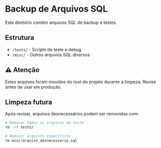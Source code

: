 # Backup de Arquivos SQL

Este diretório contém arquivos SQL de backup e testes.

## Estrutura

- `/tests/` - Scripts de teste e debug
- `/misc/` - Outros arquivos SQL diversos

## ⚠️ Atenção

Estes arquivos foram movidos do root do projeto durante a limpeza.
Revise antes de usar em produção.

## Limpeza futura

Após revisar, arquivos desnecessários podem ser removidos com:
```bash
# Remover todos os arquivos de teste
rm -rf tests/

# Remover arquivos específicos
rm misc/arquivo_desnecessario.sql
```
